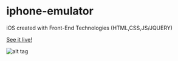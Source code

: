 # iphone-emulator
iOS created with Front-End Technologies (HTML,CSS,JS/JQUERY)


[See it live!](www.kennybatista.github.io/iphone-emulator)

![alt tag](https://github.com/kennybatista/iphone-emulator/blob/master/kenOS-iphone-emulator-by-kenny-batista.png)
